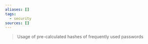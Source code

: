 ```yaml
---
aliases: []
tags:
  - security
sources: []
---
```

> Usage of pre-calculated hashes of frequently used passwords